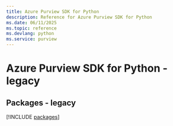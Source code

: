```yaml
---
title: Azure Purview SDK for Python
description: Reference for Azure Purview SDK for Python
ms.date: 06/11/2025
ms.topic: reference
ms.devlang: python
ms.service: purview
---
```

# Azure Purview SDK for Python - legacy
## Packages - legacy
[!INCLUDE [packages](purview-index.md)]